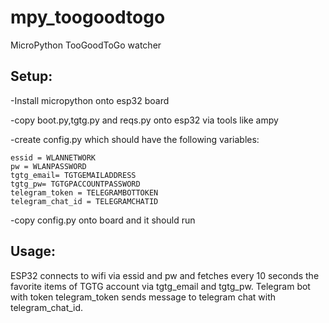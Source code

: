 # mpy_toogoodtogo
MicroPython TooGoodToGo watcher


## Setup: 

-Install micropython onto esp32 board

-copy boot.py,tgtg.py and reqs.py onto esp32 via tools like ampy

-create config.py which should have the following variables:

    essid = WLANNETWORK
    pw = WLANPASSWORD
    tgtg_email= TGTGEMAILADDRESS
    tgtg_pw= TGTGPACCOUNTPASSWORD
    telegram_token = TELEGRAMBOTTOKEN
    telegram_chat_id = TELEGRAMCHATID

-copy config.py onto board and it should run

## Usage:

ESP32 connects to wifi via essid and pw and fetches every 10 seconds the favorite items of TGTG account via tgtg_email and tgtg_pw. Telegram bot with token telegram_token sends message to telegram chat with telegram_chat_id.
